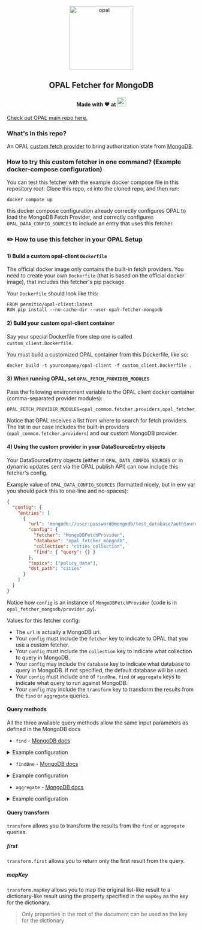 <p  align="center">
 <img src="https://i.ibb.co/BGVBmMK/opal.png" height=170 alt="opal" border="0" />
</p>
<h2 align="center">
OPAL Fetcher for MongoDB
</h2>

<h4 align="center">
Made with ❤️ at <a href="https://treedom.net"><img src="https://i.ibb.co/QfYVtP5/Treedom-logo.png" height="24" alt="opal" border="0" /></a>
</h4>

[Check out OPAL main repo here.](https://github.com/permitio/opal)


### What's in this repo?
An OPAL [custom fetch provider](https://docs.opal.ac/tutorials/write_your_own_fetch_provider) to bring authorization state from [MongoDB](https://www.mongodb.com/).

### How to try this custom fetcher in one command? (Example docker-compose configuration)

You can test this fetcher with the example docker compose file in this repository root. Clone this repo, `cd` into the cloned repo, and then run:
```
docker compose up
```
this docker compose configuration already correctly configures OPAL to load the MongoDB Fetch Provider, and correctly configures `OPAL_DATA_CONFIG_SOURCES` to include an entry that uses this fetcher.

### ✏️ How to use this fetcher in your OPAL Setup

#### 1) Build a custom opal-client `Dockerfile`

The official docker image only contains the built-in fetch providers. You need to create your own `Dockerfile` (that is based on the official docker image), that includes this fetcher's pip package.

Your `Dockerfile` should look like this:
```
FROM permitio/opal-client:latest
RUN pip install --no-cache-dir --user opal-fetcher-mongodb
```

#### 2) Build your custom opal-client container
Say your special Dockerfile from step one is called `custom_client.Dockerfile`.

You must build a customized OPAL container from this Dockerfile, like so:
```
docker build -t yourcompany/opal-client -f custom_client.Dockerfile .
```

#### 3) When running OPAL, set `OPAL_FETCH_PROVIDER_MODULES`
Pass the following environment variable to the OPAL client docker container (comma-separated provider modules):
```
OPAL_FETCH_PROVIDER_MODULES=opal_common.fetcher.providers,opal_fetcher_mongodb.provider
```
Notice that OPAL receives a list from where to search for fetch providers.
The list in our case includes the built-in providers (`opal_common.fetcher.providers`) and our custom MongoDB provider.

#### 4) Using the custom provider in your DataSourceEntry objects

Your DataSourceEntry objects (either in `OPAL_DATA_CONFIG_SOURCES` or in dynamic updates sent via the OPAL publish API) can now include this fetcher's config.

Example value of `OPAL_DATA_CONFIG_SOURCES` (formatted nicely, but in env var you should pack this to one-line and no-spaces):
```json
{
  "config": {
    "entries": [
      {
        "url": "mongodb://user:password@mongodb/test_database?authSource=admin",
        "config": {
          "fetcher": "MongoDBFetchProvider",
          "database": "opal_fetcher_mongodb",
          "collection": "cities_collection",
          "find": { "query": {} }
        },
        "topics": ["policy_data"],
        "dst_path": "cities"
      }
    ]
  }
}
```

Notice how `config` is an instance of `MongoDBFetchProvider` (code is in `opal_fetcher_mongodb/provider.py`).

Values for this fetcher config:
* The `url` is actually a MongoDB uri.
* Your `config` must include the `fetcher` key to indicate to OPAL that you use a custom fetcher.
* Your `config` must include the `collection` key to indicate what collection to query in MongoDB.
* Your `config` may include the `database` key to indicate what database to query in MongoDB. If not specified, the default database will be used.
* Your `config` must include one of `findOne`, `find` or `aggregate` keys to indicate what query to run against MongoDB.
* Your `config` may include the `transform` key to transform the results from the `find` or `aggregate` queries.

#### Query methods
All the three available query methods allow the same input parameters as defined in the MongoDB docs

* `find` - [MongoDB docs](https://docs.mongodb.com/manual/reference/method/db.collection.find/)

<details>
    <summary>Example configuration</summary>

```json
{
  "config": {
    "entries": [
      {
        ...
        "config": {
          ...
          "findOne": { 
            "query": { 
              ... 
            },
            "projection": { 
              ... 
            },
            "options": { 
              ... 
            }
          }
        }
      }
    ]
  }
}
```
</details>

* `findOne` - [MongoDB docs](https://docs.mongodb.com/manual/reference/method/db.collection.findOne/)

<details>
    <summary>Example configuration</summary>

```json
{
  "config": {
    "entries": [
      {
        ...
        "config": {
          ...
          "find": { 
            "query": { 
              ... 
            },
            "projection": { 
              ... 
            },
            "options": { 
              ... 
            }
          },
          "transform": {
            "first": false,
            "mapKey": ""
          }
        }
      }
    ]
  }
}
```
</details>

* `aggregate` - [MongoDB docs](https://docs.mongodb.com/manual/reference/method/db.collection.aggregate/)

<details>
    <summary>Example configuration</summary>

```json
{
  "config": {
    "entries": [
      {
        ...
        "config": {
          ...
          "aggregate": {
            "pipeline": [
              ...
            ],
            "options": {
              ...
            }
          },
          "transform": {
            "first": false,
            "mapKey": ""
          }
        }
      }
    ]
  }
}
```
</details>

#### Query transform
`transform` allows you to transform the results from the `find` or `aggregate` queries.

##### first
`transform.first` allows you to return only the first result from the query.

##### mapKey
`transform.mapKey` allows you to map the original list-like result to a dictionary-like result using the property specified in the `mapKey` as the key for the dictionary.

> Only properties in the root of the document can be used as the key for the dictionary